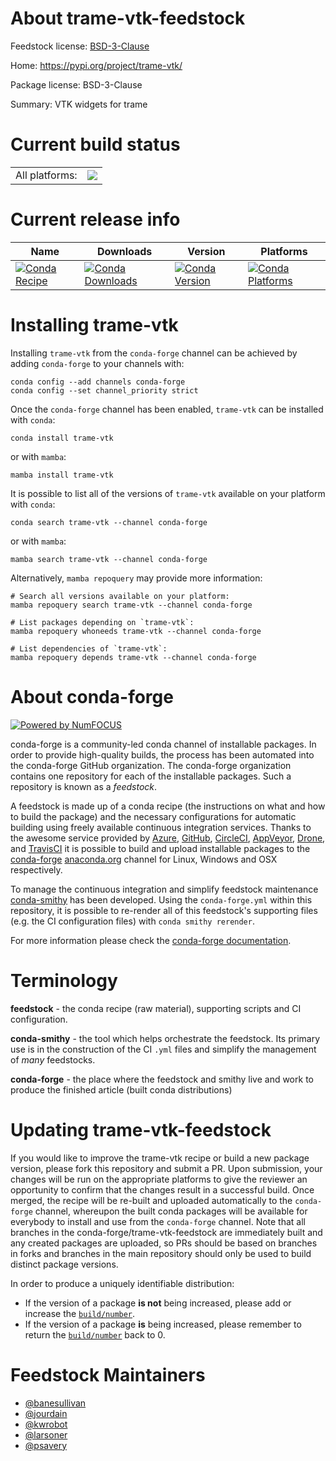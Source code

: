About trame-vtk-feedstock
=========================

Feedstock license: [BSD-3-Clause](https://github.com/conda-forge/trame-vtk-feedstock/blob/main/LICENSE.txt)

Home: https://pypi.org/project/trame-vtk/

Package license: BSD-3-Clause

Summary: VTK widgets for trame

Current build status
====================


<table><tr><td>All platforms:</td>
    <td>
      <a href="https://dev.azure.com/conda-forge/feedstock-builds/_build/latest?definitionId=18606&branchName=main">
        <img src="https://dev.azure.com/conda-forge/feedstock-builds/_apis/build/status/trame-vtk-feedstock?branchName=main">
      </a>
    </td>
  </tr>
</table>

Current release info
====================

| Name | Downloads | Version | Platforms |
| --- | --- | --- | --- |
| [![Conda Recipe](https://img.shields.io/badge/recipe-trame--vtk-green.svg)](https://anaconda.org/conda-forge/trame-vtk) | [![Conda Downloads](https://img.shields.io/conda/dn/conda-forge/trame-vtk.svg)](https://anaconda.org/conda-forge/trame-vtk) | [![Conda Version](https://img.shields.io/conda/vn/conda-forge/trame-vtk.svg)](https://anaconda.org/conda-forge/trame-vtk) | [![Conda Platforms](https://img.shields.io/conda/pn/conda-forge/trame-vtk.svg)](https://anaconda.org/conda-forge/trame-vtk) |

Installing trame-vtk
====================

Installing `trame-vtk` from the `conda-forge` channel can be achieved by adding `conda-forge` to your channels with:

```
conda config --add channels conda-forge
conda config --set channel_priority strict
```

Once the `conda-forge` channel has been enabled, `trame-vtk` can be installed with `conda`:

```
conda install trame-vtk
```

or with `mamba`:

```
mamba install trame-vtk
```

It is possible to list all of the versions of `trame-vtk` available on your platform with `conda`:

```
conda search trame-vtk --channel conda-forge
```

or with `mamba`:

```
mamba search trame-vtk --channel conda-forge
```

Alternatively, `mamba repoquery` may provide more information:

```
# Search all versions available on your platform:
mamba repoquery search trame-vtk --channel conda-forge

# List packages depending on `trame-vtk`:
mamba repoquery whoneeds trame-vtk --channel conda-forge

# List dependencies of `trame-vtk`:
mamba repoquery depends trame-vtk --channel conda-forge
```


About conda-forge
=================

[![Powered by
NumFOCUS](https://img.shields.io/badge/powered%20by-NumFOCUS-orange.svg?style=flat&colorA=E1523D&colorB=007D8A)](https://numfocus.org)

conda-forge is a community-led conda channel of installable packages.
In order to provide high-quality builds, the process has been automated into the
conda-forge GitHub organization. The conda-forge organization contains one repository
for each of the installable packages. Such a repository is known as a *feedstock*.

A feedstock is made up of a conda recipe (the instructions on what and how to build
the package) and the necessary configurations for automatic building using freely
available continuous integration services. Thanks to the awesome service provided by
[Azure](https://azure.microsoft.com/en-us/services/devops/), [GitHub](https://github.com/),
[CircleCI](https://circleci.com/), [AppVeyor](https://www.appveyor.com/),
[Drone](https://cloud.drone.io/welcome), and [TravisCI](https://travis-ci.com/)
it is possible to build and upload installable packages to the
[conda-forge](https://anaconda.org/conda-forge) [anaconda.org](https://anaconda.org/)
channel for Linux, Windows and OSX respectively.

To manage the continuous integration and simplify feedstock maintenance
[conda-smithy](https://github.com/conda-forge/conda-smithy) has been developed.
Using the ``conda-forge.yml`` within this repository, it is possible to re-render all of
this feedstock's supporting files (e.g. the CI configuration files) with ``conda smithy rerender``.

For more information please check the [conda-forge documentation](https://conda-forge.org/docs/).

Terminology
===========

**feedstock** - the conda recipe (raw material), supporting scripts and CI configuration.

**conda-smithy** - the tool which helps orchestrate the feedstock.
                   Its primary use is in the construction of the CI ``.yml`` files
                   and simplify the management of *many* feedstocks.

**conda-forge** - the place where the feedstock and smithy live and work to
                  produce the finished article (built conda distributions)


Updating trame-vtk-feedstock
============================

If you would like to improve the trame-vtk recipe or build a new
package version, please fork this repository and submit a PR. Upon submission,
your changes will be run on the appropriate platforms to give the reviewer an
opportunity to confirm that the changes result in a successful build. Once
merged, the recipe will be re-built and uploaded automatically to the
`conda-forge` channel, whereupon the built conda packages will be available for
everybody to install and use from the `conda-forge` channel.
Note that all branches in the conda-forge/trame-vtk-feedstock are
immediately built and any created packages are uploaded, so PRs should be based
on branches in forks and branches in the main repository should only be used to
build distinct package versions.

In order to produce a uniquely identifiable distribution:
 * If the version of a package **is not** being increased, please add or increase
   the [``build/number``](https://docs.conda.io/projects/conda-build/en/latest/resources/define-metadata.html#build-number-and-string).
 * If the version of a package **is** being increased, please remember to return
   the [``build/number``](https://docs.conda.io/projects/conda-build/en/latest/resources/define-metadata.html#build-number-and-string)
   back to 0.

Feedstock Maintainers
=====================

* [@banesullivan](https://github.com/banesullivan/)
* [@jourdain](https://github.com/jourdain/)
* [@kwrobot](https://github.com/kwrobot/)
* [@larsoner](https://github.com/larsoner/)
* [@psavery](https://github.com/psavery/)

